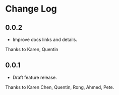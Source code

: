 # Change Log

## 0.0.2

* Improve docs links and details.

Thanks to Karen, Quentin

## 0.0.1

* Draft feature release.

Thanks to Karen Chen, Quentin, Rong, Ahmed, Pete.
